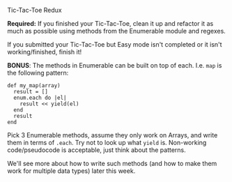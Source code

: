 Tic-Tac-Toe Redux 

**Required:**
If you finished your Tic-Tac-Toe, clean it up and refactor it as
 much as possible using methods from the Enumerable module and regexes.

If you submitted your Tic-Tac-Toe but Easy mode isn't completed
 or it isn't working/finished, finish it!

**BONUS**:
The methods in Enumerable can be built on top of each.
I.e. `map` is the following pattern:
```
def my_map(array)
  result = []
  enum.each do |el|
    result << yield(el)
  end
  result
end
```

Pick 3 Enumerable methods, assume they only work on Arrays,
and write them in terms of `.each`. Try not to look up what `yield` is.
Non-working code/pseudocode is acceptable, just think about the patterns.

We'll see more about how to write such methods (and how to make them
work for multiple data types) later this week.
